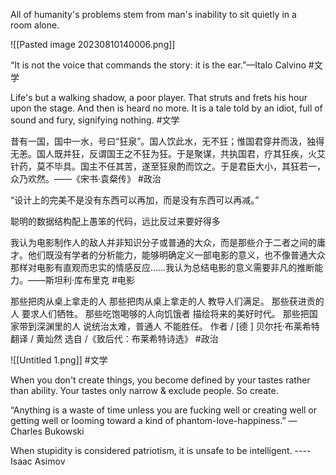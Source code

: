 All of humanity's problems stem from man's inability to sit quietly in a room alone.

![[Pasted image 20230810140006.png]]

“It is not the voice that commands the story: it is the ear.”—Italo Calvino #文学

Life's but a walking shadow, a poor player. That struts and frets his hour upon the stage. And then is heard no more. It is a tale told by an idiot, full of sound and fury, signifying nothing. #文学 


昔有一国，国中一水，号曰“狂泉”。国人饮此水，无不狂；惟国君穿井而汲，独得无恙。国人既并狂，反谓国王之不狂为狂。于是聚谋，共执国君，疗其狂疾，火艾针药，莫不毕具。国主不任其苦，遂至狂泉酌而饮之。于是君臣大小，其狂若一，众乃欢然。——《宋书·袁粲传》 #政治

“设计上的完美不是没有东西可以再加，而是没有东西可以再减。”

聪明的数据结构配上愚笨的代码，远比反过来要好得多
 
我认为电影制作人的敌人并非知识分子或普通的大众，而是那些介于二者之间的庸才。他们既没有学者的分析能力，能够明确定义一部电影的意义，也不像普通大众那样对电影有直观而忠实的情感反应……我认为总结电影的意义需要非凡的推断能力。——斯坦利·库布里克 #电影

那些把肉从桌上拿走的人 那些把肉从桌上拿走的人 教导人们满足。 那些获进贡的人 要求人们牺牲。 那些吃饱喝够的人向饥饿者 描绘将来的美好时代。 那些把国家带到深渊里的人 说统治太难，普通人 不能胜任。 作者 / [德 ] 贝尔托·布莱希特 翻译 / 黄灿然 选自 /《致后代：布莱希特诗选》 #政治 

![[Untitled 1.png]] #文学 

When you don't create things, you become defined by your tastes rather than ability. Your tastes only narrow & exclude people. So create.

“Anything is a waste of time unless you are fucking well or creating well or getting well or looming toward a kind of phantom-love-happiness.”
― Charles Bukowski

When stupidity is considered patriotism,  it is unsafe to be intelligent. ---- Isaac Asimov

